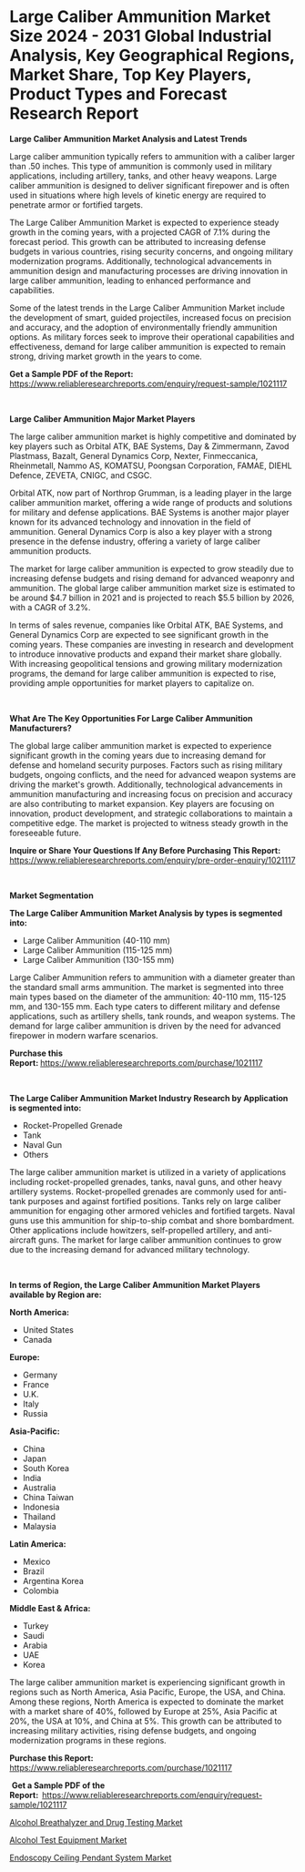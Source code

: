 <p><h1>Large Caliber Ammunition Market Size 2024 - 2031 Global Industrial Analysis, Key Geographical Regions, Market Share, Top Key Players, Product Types and Forecast Research Report</h1></p><p><strong>Large Caliber Ammunition Market Analysis and Latest Trends</strong></p>
<p><p>Large caliber ammunition typically refers to ammunition with a caliber larger than .50 inches. This type of ammunition is commonly used in military applications, including artillery, tanks, and other heavy weapons. Large caliber ammunition is designed to deliver significant firepower and is often used in situations where high levels of kinetic energy are required to penetrate armor or fortified targets.</p><p>The Large Caliber Ammunition Market is expected to experience steady growth in the coming years, with a projected CAGR of 7.1% during the forecast period. This growth can be attributed to increasing defense budgets in various countries, rising security concerns, and ongoing military modernization programs. Additionally, technological advancements in ammunition design and manufacturing processes are driving innovation in large caliber ammunition, leading to enhanced performance and capabilities.</p><p>Some of the latest trends in the Large Caliber Ammunition Market include the development of smart, guided projectiles, increased focus on precision and accuracy, and the adoption of environmentally friendly ammunition options. As military forces seek to improve their operational capabilities and effectiveness, demand for large caliber ammunition is expected to remain strong, driving market growth in the years to come.</p></p>
<p><strong>Get a Sample PDF of the Report:&nbsp;</strong> <a href="https://www.reliableresearchreports.com/enquiry/request-sample/1021117">https://www.reliableresearchreports.com/enquiry/request-sample/1021117</a></p>
<p>&nbsp;</p>
<p><strong>Large Caliber Ammunition Major Market Players</strong></p>
<p><p>The large caliber ammunition market is highly competitive and dominated by key players such as Orbital ATK, BAE Systems, Day & Zimmermann, Zavod Plastmass, Bazalt, General Dynamics Corp, Nexter, Finmeccanica, Rheinmetall, Nammo AS, KOMATSU, Poongsan Corporation, FAMAE, DIEHL Defence, ZEVETA, CNIGC, and CSGC.</p><p>Orbital ATK, now part of Northrop Grumman, is a leading player in the large caliber ammunition market, offering a wide range of products and solutions for military and defense applications. BAE Systems is another major player known for its advanced technology and innovation in the field of ammunition. General Dynamics Corp is also a key player with a strong presence in the defense industry, offering a variety of large caliber ammunition products.</p><p>The market for large caliber ammunition is expected to grow steadily due to increasing defense budgets and rising demand for advanced weaponry and ammunition. The global large caliber ammunition market size is estimated to be around $4.7 billion in 2021 and is projected to reach $5.5 billion by 2026, with a CAGR of 3.2%.</p><p>In terms of sales revenue, companies like Orbital ATK, BAE Systems, and General Dynamics Corp are expected to see significant growth in the coming years. These companies are investing in research and development to introduce innovative products and expand their market share globally. With increasing geopolitical tensions and growing military modernization programs, the demand for large caliber ammunition is expected to rise, providing ample opportunities for market players to capitalize on.</p></p>
<p>&nbsp;</p>
<p><strong>What Are The Key Opportunities For Large Caliber Ammunition Manufacturers?</strong></p>
<p><p>The global large caliber ammunition market is expected to experience significant growth in the coming years due to increasing demand for defense and homeland security purposes. Factors such as rising military budgets, ongoing conflicts, and the need for advanced weapon systems are driving the market's growth. Additionally, technological advancements in ammunition manufacturing and increasing focus on precision and accuracy are also contributing to market expansion. Key players are focusing on innovation, product development, and strategic collaborations to maintain a competitive edge. The market is projected to witness steady growth in the foreseeable future.</p></p>
<p><strong>Inquire or Share Your Questions If Any Before Purchasing This Report:</strong> <a href="https://www.reliableresearchreports.com/enquiry/pre-order-enquiry/1021117">https://www.reliableresearchreports.com/enquiry/pre-order-enquiry/1021117</a></p>
<p>&nbsp;</p>
<p><strong>Market Segmentation</strong></p>
<p><strong>The Large Caliber Ammunition Market Analysis by types is segmented into:</strong></p>
<p><ul><li>Large Caliber Ammunition (40-110 mm)</li><li>Large Caliber Ammunition (115-125 mm)</li><li>Large Caliber Ammunition (130-155 mm)</li></ul></p>
<p><p>Large Caliber Ammunition refers to ammunition with a diameter greater than the standard small arms ammunition. The market is segmented into three main types based on the diameter of the ammunition: 40-110 mm, 115-125 mm, and 130-155 mm. Each type caters to different military and defense applications, such as artillery shells, tank rounds, and weapon systems. The demand for large caliber ammunition is driven by the need for advanced firepower in modern warfare scenarios.</p></p>
<p><strong>Purchase this Report:&nbsp;</strong><a href="https://www.reliableresearchreports.com/purchase/1021117">https://www.reliableresearchreports.com/purchase/1021117</a></p>
<p>&nbsp;</p>
<p><strong>The Large Caliber Ammunition Market Industry Research by Application is segmented into:</strong></p>
<p><ul><li>Rocket-Propelled Grenade</li><li>Tank</li><li>Naval Gun</li><li>Others</li></ul></p>
<p><p>The large caliber ammunition market is utilized in a variety of applications including rocket-propelled grenades, tanks, naval guns, and other heavy artillery systems. Rocket-propelled grenades are commonly used for anti-tank purposes and against fortified positions. Tanks rely on large caliber ammunition for engaging other armored vehicles and fortified targets. Naval guns use this ammunition for ship-to-ship combat and shore bombardment. Other applications include howitzers, self-propelled artillery, and anti-aircraft guns. The market for large caliber ammunition continues to grow due to the increasing demand for advanced military technology.</p></p>
<p>&nbsp;</p>
<p><strong>In terms of Region, the Large Caliber Ammunition Market Players available by Region are:</strong></p>
<p>
    <p> <strong> North America: </strong>
        <ul>
            <li>United States</li>
            <li>Canada</li>
        </ul>
        </p> 
    <p> <strong> Europe: </strong>
        <ul>
            <li>Germany</li>
            <li>France</li>
            <li>U.K.</li>
            <li>Italy</li>
            <li>Russia</li>
        </ul>
        </p> 
    <p> <strong> Asia-Pacific: </strong>
        <ul>
            <li>China</li>
            <li>Japan</li>
            <li>South Korea</li>
            <li>India</li>
            <li>Australia</li>
            <li>China Taiwan</li>
            <li>Indonesia</li>
            <li>Thailand</li>
            <li>Malaysia</li>
        </ul>
        </p> 
    <p> <strong> Latin America: </strong>
        <ul>
            <li>Mexico</li>
            <li>Brazil</li>
            <li>Argentina Korea</li>
            <li>Colombia</li>
        </ul>
        </p> 
    <p> <strong> Middle East & Africa: </strong>
        <ul>
            <li>Turkey</li>
            <li>Saudi</li>
            <li>Arabia</li>
            <li>UAE</li>
            <li>Korea</li>
        </ul>
    </p>
    </p>
<p><p>The large caliber ammunition market is experiencing significant growth in regions such as North America, Asia Pacific, Europe, the USA, and China. Among these regions, North America is expected to dominate the market with a market share of 40%, followed by Europe at 25%, Asia Pacific at 20%, the USA at 10%, and China at 5%. This growth can be attributed to increasing military activities, rising defense budgets, and ongoing modernization programs in these regions.</p></p>
<p><strong>Purchase this Report: </strong><a href="https://www.reliableresearchreports.com/purchase/1021117">https://www.reliableresearchreports.com/purchase/1021117</a></p>
<p>&nbsp;<strong>Get a Sample PDF of the Report:&nbsp;&nbsp;</strong><a href="https://www.reliableresearchreports.com/enquiry/request-sample/1021117">https://www.reliableresearchreports.com/enquiry/request-sample/1021117</a></p>
<p><strong></strong></p>
<p><p><a href="https://view.publitas.com/reportprime-1/alcohol-breathalyzer-and-drug-testing-market-size-evaluating-its-market-trends-growth-and-projections-2023-2030/">Alcohol Breathalyzer and Drug Testing Market</a></p><p><a href="https://view.publitas.com/reportprime-1/alcohol-test-equipment-market-size-growth-outlook-from-2023-to-2030-projecting-at-markets-trends-analysis-by-application-regional-outlook-and-revenue/">Alcohol Test Equipment Market</a></p><p><a href="https://view.publitas.com/reportprime-1/endoscopy-ceiling-pendant-system-market-analysis-and-market-size-global-industry-overview-market-segmentation-and-forecast-2023-to-2030/">Endoscopy Ceiling Pendant System Market</a></p></p>